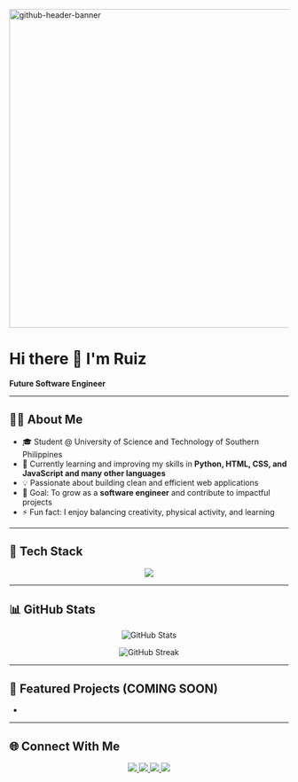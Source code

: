 <img width="2125" height="575" alt="github-header-banner" src="https://github.com/user-attachments/assets/dfafc126-d864-4db5-a03b-27ec6b02d27f" />

# Hi there 👋 I'm Ruiz  
**Future Software Engineer**  

---

## 🧑‍💻 About Me  
- 🎓 Student @ University of Science and Technology of Southern Philippines
- 🌱 Currently learning and improving my skills in **Python, HTML, CSS, and JavaScript and many other languages**  
- 💡 Passionate about building clean and efficient web applications  
- 🎯 Goal: To grow as a **software engineer** and contribute to impactful projects  
- ⚡ Fun fact: I enjoy balancing creativity, physical activity, and learning  

---

## 🚀 Tech Stack  
<p align="center">
  <img src="https://skillicons.dev/icons?i=html,css,javascript,react,electron,nodejs,python,cpp,godot" />
</p>

---

## 📊 GitHub Stats  
<p align="center">
  <img src="https://github-readme-stats.vercel.app/api?username=sagosaruiz1&show_icons=true&theme=tokyonight" alt="GitHub Stats" />
</p>

<p align="center">
  <img src="https://github-readme-streak-stats.herokuapp.com/?user=sagosaruiz1&theme=tokyonight" alt="GitHub Streak" />
</p>

---

## 📂 Featured Projects  (COMING SOON)
-

---

## 🌐 Connect With Me  
<p align="center">
  <a href="https://linkedin.com/in/ruiz-sagosa-136041307" target="_blank">
    <img src="https://img.shields.io/badge/LinkedIn-0A66C2?style=for-the-badge&logo=linkedin&logoColor=white" />
  </a>
  <a href="mailto:ruizsagosa1@gmail.com">
    <img src="https://img.shields.io/badge/Email-D14836?style=for-the-badge&logo=gmail&logoColor=white" />
  </a>
  <a href="https://instagram.com/ruizsagosa_" target="_blank">
    <img src="https://img.shields.io/badge/Instagram-E4405F?style=for-the-badge&logo=instagram&logoColor=white" />
  </a>
  <a href="https://facebook.com/sagosaruiz" target="_blank">
    <img src="https://img.shields.io/badge/Facebook-1877F2?style=for-the-badge&logo=facebook&logoColor=white" />
  </a>
</p>
